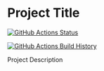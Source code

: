 # Project Title

[![GitHub Actions Status](https://github.com/RehanSaeed/FastestApi/workflows/Build/badge.svg?branch=main)](https://github.com/RehanSaeed/FastestApi/actions)

[![GitHub Actions Build History](https://buildstats.info/github/chart/RehanSaeed/FastestApi?branch=main&includeBuildsFromPullRequest=false)](https://github.com/RehanSaeed/FastestApi/actions)

Project Description
